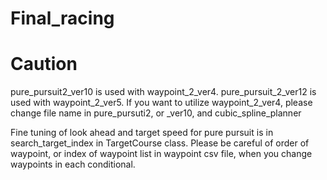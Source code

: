 # Final_racing

# Caution
pure_pursuit2_ver10 is used with waypoint_2_ver4.
pure_pursuit_2_ver12 is used with waypoint_2_ver5.
If you want to utilize waypoint_2_ver4, please change file name in pure_pursuti2, or _ver10, and cubic_spline_planner

Fine tuning of look ahead and target speed for pure pursuit is in search_target_index in TargetCourse class.
Please be careful of order of waypoint, or index of waypoint list in waypoint csv file, when you change waypoints in each conditional.
